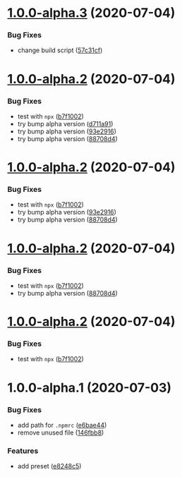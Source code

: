 # [1.0.0-alpha.3](https://github.com/pontte/babel-preset/compare/1.0.0-alpha.2...1.0.0-alpha.3) (2020-07-04)


### Bug Fixes

* change build script ([57c31cf](https://github.com/pontte/babel-preset/commit/57c31cfcfdda21316f2c50aa37fb8508a9c3e366))

# [1.0.0-alpha.2](https://github.com/pontte/babel-preset/compare/1.0.0-alpha.1...1.0.0-alpha.2) (2020-07-04)


### Bug Fixes

* test with `npx` ([b7f1002](https://github.com/pontte/babel-preset/commit/b7f100202d61fa4d72963e5b3460a681910b9068))
* try bump alpha version ([d711a91](https://github.com/pontte/babel-preset/commit/d711a91fdd778bcc3752d1608d34219822a1468f))
* try bump alpha version ([93e2916](https://github.com/pontte/babel-preset/commit/93e2916851e7befcf49e3ccd881008f519593cd2))
* try bump alpha version ([88708d4](https://github.com/pontte/babel-preset/commit/88708d45b32855fec2f20d65380c96b1084614b0))

# [1.0.0-alpha.2](https://github.com/pontte/babel-preset/compare/1.0.0-alpha.1...1.0.0-alpha.2) (2020-07-04)


### Bug Fixes

* test with `npx` ([b7f1002](https://github.com/pontte/babel-preset/commit/b7f100202d61fa4d72963e5b3460a681910b9068))
* try bump alpha version ([93e2916](https://github.com/pontte/babel-preset/commit/93e2916851e7befcf49e3ccd881008f519593cd2))
* try bump alpha version ([88708d4](https://github.com/pontte/babel-preset/commit/88708d45b32855fec2f20d65380c96b1084614b0))

# [1.0.0-alpha.2](https://github.com/pontte/babel-preset/compare/1.0.0-alpha.1...1.0.0-alpha.2) (2020-07-04)


### Bug Fixes

* test with `npx` ([b7f1002](https://github.com/pontte/babel-preset/commit/b7f100202d61fa4d72963e5b3460a681910b9068))
* try bump alpha version ([88708d4](https://github.com/pontte/babel-preset/commit/88708d45b32855fec2f20d65380c96b1084614b0))

# [1.0.0-alpha.2](https://github.com/pontte/babel-preset/compare/1.0.0-alpha.1...1.0.0-alpha.2) (2020-07-04)


### Bug Fixes

* test with `npx` ([b7f1002](https://github.com/pontte/babel-preset/commit/b7f100202d61fa4d72963e5b3460a681910b9068))

# 1.0.0-alpha.1 (2020-07-03)


### Bug Fixes

* add path for `.npmrc` ([e6bae44](https://github.com/pontte/babel-preset/commit/e6bae44411016b540f8301996d94362897652d43))
* remove unused file ([146fbb8](https://github.com/pontte/babel-preset/commit/146fbb81b25f1ac527a668a9760dfce12dfe4a55))


### Features

* add preset ([e8248c5](https://github.com/pontte/babel-preset/commit/e8248c565ef4cb85b57cb9c3a34c441b8c18bbd3))
